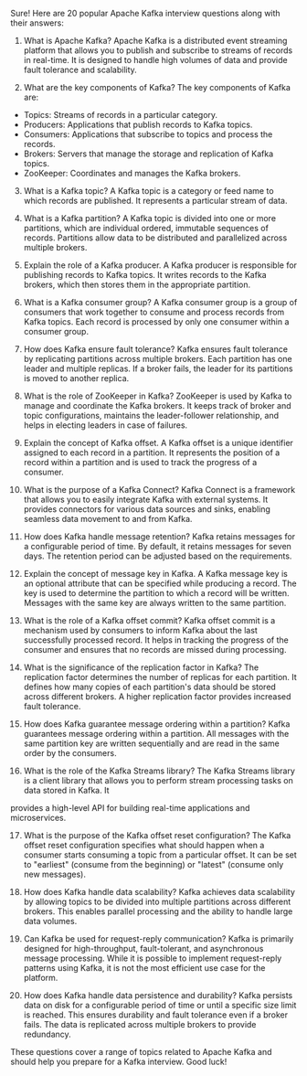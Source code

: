 Sure! Here are 20 popular Apache Kafka interview questions along with their answers:

1. What is Apache Kafka?
   Apache Kafka is a distributed event streaming platform that allows you to publish and subscribe to streams of records in real-time. It is designed to handle high volumes of data and provide fault tolerance and scalability.

2. What are the key components of Kafka?
   The key components of Kafka are:
- Topics: Streams of records in a particular category.
- Producers: Applications that publish records to Kafka topics.
- Consumers: Applications that subscribe to topics and process the records.
- Brokers: Servers that manage the storage and replication of Kafka topics.
- ZooKeeper: Coordinates and manages the Kafka brokers.

3. What is a Kafka topic?
   A Kafka topic is a category or feed name to which records are published. It represents a particular stream of data.

4. What is a Kafka partition?
   A Kafka topic is divided into one or more partitions, which are individual ordered, immutable sequences of records. Partitions allow data to be distributed and parallelized across multiple brokers.

5. Explain the role of a Kafka producer.
   A Kafka producer is responsible for publishing records to Kafka topics. It writes records to the Kafka brokers, which then stores them in the appropriate partition.

6. What is a Kafka consumer group?
   A Kafka consumer group is a group of consumers that work together to consume and process records from Kafka topics. Each record is processed by only one consumer within a consumer group.

7. How does Kafka ensure fault tolerance?
   Kafka ensures fault tolerance by replicating partitions across multiple brokers. Each partition has one leader and multiple replicas. If a broker fails, the leader for its partitions is moved to another replica.

8. What is the role of ZooKeeper in Kafka?
   ZooKeeper is used by Kafka to manage and coordinate the Kafka brokers. It keeps track of broker and topic configurations, maintains the leader-follower relationship, and helps in electing leaders in case of failures.

9. Explain the concept of Kafka offset.
   A Kafka offset is a unique identifier assigned to each record in a partition. It represents the position of a record within a partition and is used to track the progress of a consumer.

10. What is the purpose of a Kafka Connect?
    Kafka Connect is a framework that allows you to easily integrate Kafka with external systems. It provides connectors for various data sources and sinks, enabling seamless data movement to and from Kafka.

11. How does Kafka handle message retention?
    Kafka retains messages for a configurable period of time. By default, it retains messages for seven days. The retention period can be adjusted based on the requirements.

12. Explain the concept of message key in Kafka.
    A Kafka message key is an optional attribute that can be specified while producing a record. The key is used to determine the partition to which a record will be written. Messages with the same key are always written to the same partition.

13. What is the role of a Kafka offset commit?
    Kafka offset commit is a mechanism used by consumers to inform Kafka about the last successfully processed record. It helps in tracking the progress of the consumer and ensures that no records are missed during processing.

14. What is the significance of the replication factor in Kafka?
    The replication factor determines the number of replicas for each partition. It defines how many copies of each partition's data should be stored across different brokers. A higher replication factor provides increased fault tolerance.

15. How does Kafka guarantee message ordering within a partition?
    Kafka guarantees message ordering within a partition. All messages with the same partition key are written sequentially and are read in the same order by the consumers.

16. What is the role of the Kafka Streams library?
    The Kafka Streams library is a client library that allows you to perform stream processing tasks on data stored in Kafka. It

provides a high-level API for building real-time applications and microservices.

17. What is the purpose of the Kafka offset reset configuration?
    The Kafka offset reset configuration specifies what should happen when a consumer starts consuming a topic from a particular offset. It can be set to "earliest" (consume from the beginning) or "latest" (consume only new messages).

18. How does Kafka handle data scalability?
    Kafka achieves data scalability by allowing topics to be divided into multiple partitions across different brokers. This enables parallel processing and the ability to handle large data volumes.

19. Can Kafka be used for request-reply communication?
    Kafka is primarily designed for high-throughput, fault-tolerant, and asynchronous message processing. While it is possible to implement request-reply patterns using Kafka, it is not the most efficient use case for the platform.

20. How does Kafka handle data persistence and durability?
    Kafka persists data on disk for a configurable period of time or until a specific size limit is reached. This ensures durability and fault tolerance even if a broker fails. The data is replicated across multiple brokers to provide redundancy.

These questions cover a range of topics related to Apache Kafka and should help you prepare for a Kafka interview. Good luck!